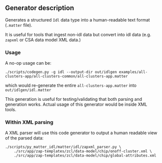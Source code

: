## Generator description

Generates a structured `Idl` data type into a human-readable text format
(`.matter` file).

It is useful for tools that ingest non-idl data but convert into idl data (e.g.
`zapxml` or CSA data model XML data.)

### Usage

A no-op usage can be:

```
./scripts/codegen.py -g idl --output-dir out/idlgen examples/all-clusters-app/all-clusters-common/all-clusters-app.matter
```

which would re-generate the entire `all-clusters-app.matter` into
`out/idlgen/idl.matter`

This generation is useful for testing/validating that both parsing and
generation works. Actual usage of this generator would be inside XML tools.

### Within XML parsing

A XML parser will use this code generator to output a human readable view of the
parsed data:

```
./scripts/py_matter_idl/matter/idl/zapxml_parser.py \
    ./src/app/zap-templates/zcl/data-model/chip/onoff-cluster.xml \
    ./src/app/zap-templates/zcl/data-model/chip/global-attributes.xml
```
